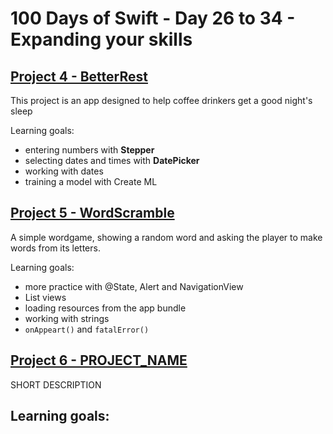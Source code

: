 # 100 Days of Swift - Day 26 to 34 - Expanding your skills

## [Project 4 - BetterRest](Project%204)
This project is an app designed to help coffee drinkers get a good night's sleep

Learning goals:
- entering numbers with **Stepper**
- selecting dates and times with **DatePicker**
- working with dates
- training a model with Create ML

## [Project 5 - WordScramble](Project%205)
A simple wordgame, showing a random word and asking the player to make words from its letters.

Learning goals:
- more practice with @State, Alert and NavigationView
- List views
- loading resources from the app bundle
- working with strings
- `onAppeart()` and `fatalError()`

## [Project 6 - PROJECT_NAME](Project%206)
SHORT DESCRIPTION

Learning goals:
- 
